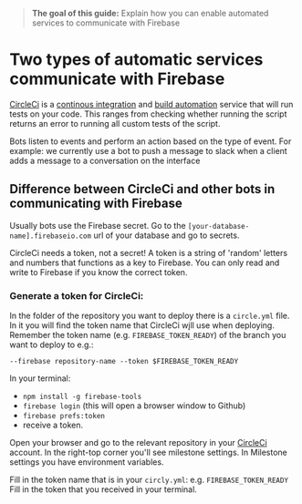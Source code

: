 > **The goal of this guide:** Explain how you can enable automated services to communicate with Firebase

# Two types of automatic services communicate with Firebase

[CircleCi](https://circleci.com/) is a [continous integration](https://en.wikipedia.org/wiki/Continuous_integration) and [build automation](https://en.wikipedia.org/wiki/Build_automation) service that will run tests on your code. This ranges from checking whether running the script returns an error to running all custom tests of the script.

Bots listen to events and perform an action based on the type of event.
For example: we currently use a bot to push a message to slack when a client adds a message to a conversation on the interface

## Difference between CircleCi and other bots in communicating with Firebase
Usually bots use the Firebase secret. Go to the ```[your-database-name].firebaseio.com``` url of your database and go to secrets.

CircleCi needs a token, not a secret! A token is a string of 'random' letters and numbers that functions as a key to Firebase. You can only read and write to Firebase if you know the correct token.

### Generate a token for CircleCi:
In the folder of the repository you want to deploy there is a ```circle.yml``` file.
In it you will find the token name that CircleCi wįll use when deploying.
Remember the token name (e.g. ```FIREBASE_TOKEN_READY```) of the branch you want to deploy to e.g.:
```
--firebase repository-name --token $FIREBASE_TOKEN_READY
```


In your terminal:
- ```npm install -g firebase-tools```
- ```firebase login``` (this will open a browser window to Github)
- ```firebase prefs:token```
- receive a token.


Open your browser and go to the relevant repository in your [CircleCi](https://circleci.com/) account.
In the right-top corner you'll see milestone settings.
In Milestone settings you have environment variables.

Fill in the token name that is in your ```circly.yml```: e.g. ```FIREBASE_TOKEN_READY```
Fill in the token that you received in your terminal.
